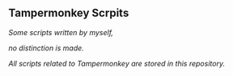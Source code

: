 ## Tampermonkey Scrpits

*Some scripts written by myself,* 

*no distinction is made.* 

*All scripts related to Tampermonkey are stored in this repository.*
